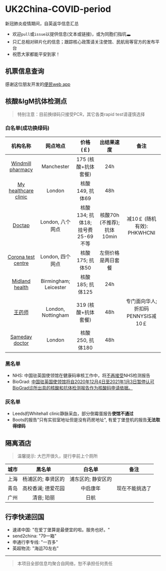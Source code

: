 # UK2China-COVID-period
新冠肺炎疫情期间，自英返华信息汇总 
- 欢迎`pull`或`issue`以提供信息(文本或链接)，或为同胞们指坑🕳
- 只汇总相对碎片化的信息；跟踪核心政策请关注使馆、民航局等官方的发布平台
- 祝愿大家都能平安到家！

## 机票信息查询
感谢这位朋友开发的[便民web app](https://flights.vincentc.us/)

## 核酸&IgM抗体检测点
> 特别注意：目前换绿码只接受PCR，其它各类rapid test请谨慎选择

### 白名单(成功换绿码)
|                               机构名称                              	|        网点地点        	|      价格(￡)     	|           出结果速度          	| 备注 |
|:-------------------------------------------------------------------:	|:----------------------:	|:---------------:	|:-----------------------------:	|:-----: |
| [Windmill pharmacy](https://windmillpharmacy.co.uk/) 	| Manchester 	| 175 (核酸+抗体套餐) 	| 24h 	| |
| [My healthcare clinic](https://myhealthcareclinic.com/medical/covid-19-testing/) 	| London 	| 核酸149, 抗体69 	| 48h 	| |
| [Doctap](https://doctap.co.uk/gp-appointment/#/) 	| London, 八个网点 	| 核酸134; 抗体18; 挂号费25-69不等| 核酸70h (不推荐); 抗体10min	| 减10￡ (随机有效): PHKWHCNI|
| [Corona test centre](https://www.coronatestcentre.com/products/covid-19-pcr-fit-to-fly-test-for-travel) | London, 四个网点 	| 核酸175; 抗体50| 左侧价格是两日套餐 | |
| [Midland health](https://midlandhealth.co.uk/tests-and-diagnostics/covid-19/) | Birmingham; Leicester 	| 核酸185; 抗体125| 24h | |
| [王药师](https://optipharmpharmacy.co.uk/) | London, Nottingham	| 319 (核酸+抗体套餐)| 48h |专门面向华人; 折扣码PENNYSIS减10￡ |
| [Sameday doctor](https://samedaydoctor.org/service/covid-19-coronovirus-antibody-testing/) | London	| 核酸250, 抗体180| 48h ||

### 黑名单
- NHS: 中国驻英国使领馆在健康码审核工作中，将[不再接受](http://www.chinese-embassy.org.uk/chn/lqfw/t1832347.htm)NHS检测报告
- BioGrad: [中国驻英国使领馆将自2020年12月4日至2021年1月3日暂停认可BioGrad诊所出具的核酸和抗体检测报告作为核酸码申请依据。](http://www.chinese-embassy.org.uk/chn/lsfw/lsxz/t1837751.htm?from=timeline)

### 灰名单
- Leeds的Whitehall clinic静脉采血，部分倒霉蛋报告**使馆不通过**
- Boots的报告"只有实验室地址但是没有药房地址", 有爱丁堡登机的报告**无法取得绿码**

## 隔离酒店
> 温馨提示: 大巴开很久，提行李前上个厕所

|城市 | 黑名单	| 白名单| 备注 |
|:---:|:---:	|:---:|:-----: |
|上海|杨浦区的; 奉贤区的|浦东区的; 静安区的||
|青岛|高校香澜; 德爱花园|中启康年|现在不能挑选了|
|广州|清音; 珀丽|日航||



## 行李快递回国
- 速递中国: "在爱丁堡算是最便宜的啦。服务也好。"
- send2china: "79一箱"
- 申通行李专线: "一百多"
- 英超物流: "海运70左右"

---

> 本项目全部信息均聚合自网络，恕不承担任何责任
